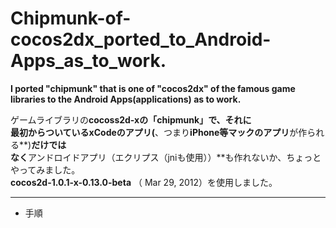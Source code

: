 Chipmunk-of-cocos2dx_ported_to_Android-Apps_as_to_work.
=============================
**I  ported    "chipmunk"   that is one of  "cocos2dx"  of the famous game libraries to the Android Apps(applications) as  to work.**
  
ゲームライブラリの**cocoss2d-xの「chipmunk」**で、それに  
最初からついている**xCodeのアプリ(**、つまり**iPhone等マックのアプリ**が作られる**)**だけでは  
なく**アンドロイドアプリ（エクリプス（jniも使用））**も作れないか、ちょっとやってみました。  
**cocos2d-1.0.1-x-0.13.0-beta** （ Mar 29, 2012）を使用しました。  


***
* 手順